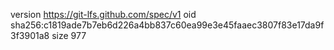 version https://git-lfs.github.com/spec/v1
oid sha256:c1819ade7b7eb6d226a4bb837c60ea99e3e45faaec3807f83e17da9f3f3901a8
size 977
